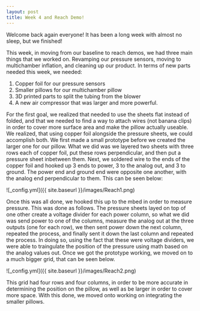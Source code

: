 ```yaml
---
layout: post
title: Week 4 and Reach Demo!
---
```


Welcome back again everyone! It has been a long week with almost no sleep, but we finished!

This week, in moving from our baseline to reach demos, we had three main things that we worked on. Revamping our pressure sensors, moving to multichamber inflation, and cleaning up our product. In terms of new parts needed this week, we needed:

1. Copper foil for our pressure sensors
2. Smaller pillows for our multichamber pillow
3. 3D printed parts to split the tubing from the blower
4. A new air compressor that was larger and more powerful.

For the first goal, we realized that needed to use the sheets flat instead of folded, and that we needed to find a way to attach wires (not banana clips) in order to cover more surface area and make the pillow actually useable. We realized, that using copper foil alongside the pressure sheets, we could accomplish both. We first made a small prototype before we created the larger one for our pillow. What we did was we layered two sheets with three rows each of copper foil, put these rows perpendicular, and then put a pressure sheet inbetween them. Next, we soldered wire to the ends of the copper foil and hooked up 3 ends to power, 3 to the analog out, and 3 to ground. The power end and ground end were opposite one another, with the analog end perpendicular to them. This can be seen below:

![_config.yml]({{ site.baseurl }}/images/Reach1.png)

Once this was all done, we hooked this up to the mbed in order to measure pressure. This was done as follows. The pressure sheets layed on top of one other create a voltage divider for each power column, so what we did was send power to one of the columns, measure the analog out at the three outputs (one for each row), we then sent power down the next column, repeated the process, and finally sent it down the last column and repeated the process. In doing so, using the fact that these were voltage dividers, we were able to traingulate the position of the pressure using math based on the analog values out. Once we got the prototype working, we moved on to a much bigger grid, that can be seen below.

![_config.yml]({{ site.baseurl }}/images/Reach2.png)

This grid had four rows and four columns, in order to be more accurate in determining the position on the pillow, as well as be larger in order to cover more space. With this done, we moved onto working on integrating the smaller pillows.
